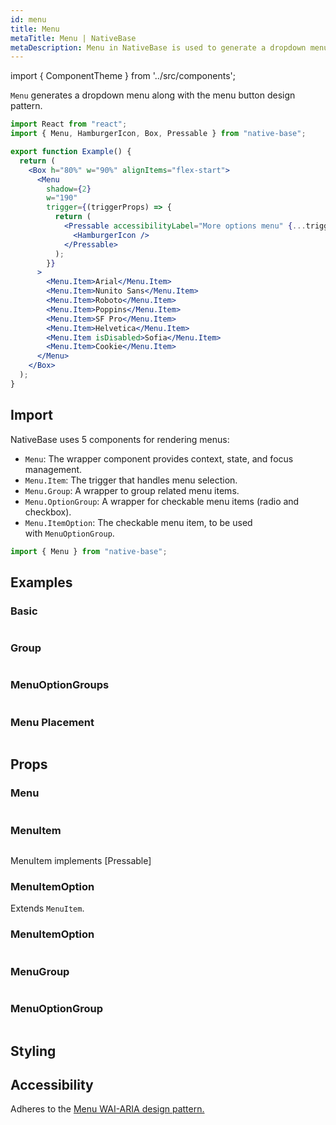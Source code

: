 ```yaml
---
id: menu
title: Menu
metaTitle: Menu | NativeBase
metaDescription: Menu in NativeBase is used to generate a dropdown menu along with the menu button design pattern. More on MenuOptionGroups, menu placement, basic, and group.
---
```


import { ComponentTheme } from '../src/components';

`Menu` generates a dropdown menu along with the menu button design pattern.

```jsx isShowcase
import React from "react";
import { Menu, HamburgerIcon, Box, Pressable } from "native-base";

export function Example() {
  return (
    <Box h="80%" w="90%" alignItems="flex-start">
      <Menu
        shadow={2}
        w="190"
        trigger={(triggerProps) => {
          return (
            <Pressable accessibilityLabel="More options menu" {...triggerProps}>
              <HamburgerIcon />
            </Pressable>
          );
        }}
      >
        <Menu.Item>Arial</Menu.Item>
        <Menu.Item>Nunito Sans</Menu.Item>
        <Menu.Item>Roboto</Menu.Item>
        <Menu.Item>Poppins</Menu.Item>
        <Menu.Item>SF Pro</Menu.Item>
        <Menu.Item>Helvetica</Menu.Item>
        <Menu.Item isDisabled>Sofia</Menu.Item>
        <Menu.Item>Cookie</Menu.Item>
      </Menu>
    </Box>
  );
}
```

## Import

NativeBase uses 5 components for rendering menus:

- `Menu`: The wrapper component provides context, state, and focus management.
- `Menu.Item`: The trigger that handles menu selection.
- `Menu.Group`: A wrapper to group related menu items.
- `Menu.OptionGroup`: A wrapper for checkable menu items (radio and checkbox).
- `Menu.ItemOption`: The checkable menu item, to be used with `MenuOptionGroup`.

```jsx
import { Menu } from "native-base";
```

## Examples

### Basic

```ComponentSnackPlayer path=components,composites,Menu,Basic.tsx

```

### Group

```ComponentSnackPlayer path=components,composites,Menu,Group.tsx

```

### MenuOptionGroups

```ComponentSnackPlayer path=components,composites,Menu,MenuOptionsGroup.tsx

```

### Menu Placement

```ComponentSnackPlayer path=components,composites,Menu,MenuPositions.tsx

```

## Props

### Menu

```ComponentPropTable path=composites,Menu,Menu.tsx

```

### MenuItem

```ComponentPropTable path=composites,Menu,MenuItem.tsx

```

MenuItem implements [Pressable]

### MenuItemOption

Extends `MenuItem`.

### MenuItemOption

```ComponentPropTable path=composites,Menu,MenuItemOption.tsx

```

### MenuGroup

```ComponentPropTable path=composites,Menu,MenuGroup.tsx

```

### MenuOptionGroup

```ComponentPropTable path=composites,Menu,MenuOptionGroup.tsx

```

## Styling

<ComponentTheme name="menu" />

## Accessibility

Adheres to the [Menu WAI-ARIA design pattern.](https://www.w3.org/WAI/ARIA/apg/#menu)
